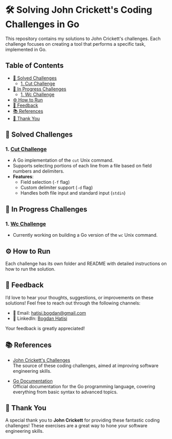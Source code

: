 <!-- TOC --><a name="-solving-john-cricketts-coding-challenges-in-go"></a>
# 🛠️ Solving John Crickett's Coding Challenges in Go

This repository contains my solutions to John Crickett's challenges. Each challenge focuses on creating a tool that performs a specific task, implemented in Go.

## Table of Contents

<!-- TOC start (generated with https://github.com/derlin/bitdowntoc) -->

- [📜 Solved Challenges](#-solved-challenges)
   * [1. Cut Challenge](#1-cut-challenge)
- [🚧 In Progress Challenges](#-in-progress-challenges)
   * [1. Wc Challenge](#1-wc-challenge)
- [⚙️ How to Run](#-how-to-run)
- [💬 Feedback](#-feedback)
- [📚 References](#-references)
- [🙏 Thank You](#-thank-you)

<!-- TOC end -->

<!-- TOC --><a name="-solved-challenges"></a>
## 📜 Solved Challenges

<!-- TOC --><a name="1-cut-challenge"></a>
### 1. [Cut Challenge](./cut)
   - A Go implementation of the `cut` Unix command.
   - Supports selecting portions of each line from a file based on field numbers and delimiters.
   - **Features**:
     - Field selection (`-f` flag)
     - Custom delimiter support (`-d` flag)
     - Handles both file input and standard input (`stdin`)


<!-- TOC --><a name="-in-progress-challenges"></a>
## 🚧 In Progress Challenges

<!-- TOC --><a name="1-wc-challenge"></a>
### 1. [Wc Challenge](./wc)
   - Currently working on building a Go version of the `wc` Unix command.
  

<!-- TOC --><a name="-how-to-run"></a>
## ⚙️ How to Run

Each challenge has its own folder and README with detailed instructions on how to run the solution.

<!-- TOC --><a name="-feedback"></a>
## 💬 Feedback

I’d love to hear your thoughts, suggestions, or improvements on these solutions! Feel free to reach out through the following channels:

- 📧 Email: [hatisi.bogdan@gmail.com](mailto:hatisi.bogdan@gmail.com)
- 💼 LinkedIn: [Bogdan Hatisi](https://linkedin.com/in/bogdan-hatisi)

Your feedback is greatly appreciated!


<!-- TOC --><a name="-references"></a>
## 📚 References

- [John Crickett's Challenges](https://codingchallenges.fyi/challenges/intro)  
   The source of these coding challenges, aimed at improving software engineering skills.

- [Go Documentation](https://golang.org/doc/)  
   Official documentation for the Go programming language, covering everything from basic syntax to advanced topics.


<!-- TOC --><a name="-thank-you"></a>
## 🙏 Thank You

A special thank you to **John Crickett** for providing these fantastic coding challenges! These exercises are a great way to hone your software engineering skills.

